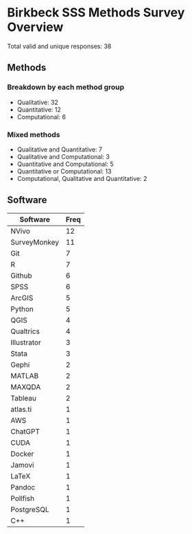 # Birkbeck SSS Methods Survey Overview

Total valid and unique responses: 38

## Methods

### Breakdown by each method group

 - Qualitative: 32
 - Quantitative: 12
 - Computational: 6

### Mixed methods

 - Qualitative and Quantitative: 7
 - Qualitative and Computational: 3
 - Quantitative and Computational: 5
 - Quantitative or Computational: 13
 - Computational, Qualitative and Quantitative: 2

## Software

| Software     | Freq |
| ------------ | ---- |
| NVivo        | 12   |
| SurveyMonkey | 11   |
| Git          | 7    |
| R            | 7    |
| Github       | 6    |
| SPSS         | 6    |
| ArcGIS       | 5    |
| Python       | 5    |
| QGIS         | 4    |
| Qualtrics    | 4    |
| Illustrator  | 3    |
| Stata        | 3    |
| Gephi        | 2    |
| MATLAB       | 2    |
| MAXQDA       | 2    |
| Tableau      | 2    |
| atlas.ti     | 1    |
| AWS          | 1    |
| ChatGPT      | 1    |
| CUDA         | 1    |
| Docker       | 1    |
| Jamovi       | 1    |
| LaTeX        | 1    |
| Pandoc       | 1    |
| Pollfish     | 1    |
| PostgreSQL   | 1    |
| C++          | 1    |